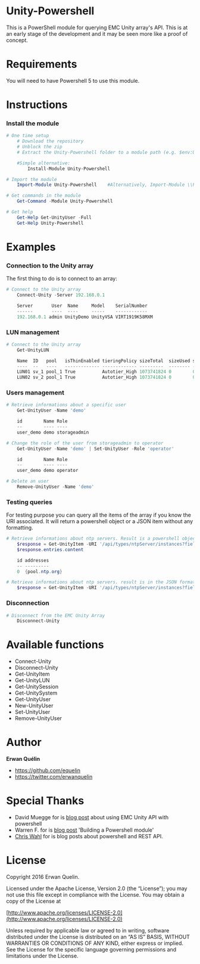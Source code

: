 # Unity-Powershell

This is a PowerShell module for querying EMC Unity array's API. This is at an early stage of the development and it may be seen more like a proof of concept.

# Requirements

You will need to have Powershell 5 to use this module.

# Instructions
### Install the module
```powershell
# One time setup
    # Download the repository
    # Unblock the zip
    # Extract the Unity-Powershell folder to a module path (e.g. $env:USERPROFILE\Documents\WindowsPowerShell\Modules\)

    #Simple alternative:
        Install-Module Unity-Powershell

# Import the module
    Import-Module Unity-Powershell    #Alternatively, Import-Module \\Path\To\Unity-Powershell

# Get commands in the module
    Get-Command -Module Unity-Powershell

# Get help
    Get-Help Get-UnityUser -Full
    Get-Help Unity-Powershell
```

# Examples
### Connection to the Unity array

The first thing to do is to connect to an array:

```PowerShell
# Connect to the Unity array
    Connect-Unity -Server 192.168.0.1

    Server       User  Name     Model    SerialNumber
    ------       ----  ----     -----    ------------
    192.168.0.1 admin UnityDemo UnityVSA VIRT1919K58MXM
```

### LUN management

```PowerShell
# Connect to the Unity array
    Get-UnityLUN

    Name  ID   pool   isThinEnabled tieringPolicy sizeTotal  sizeUsed sizeAllocated
    ----  --   ----   ------------- ------------- ---------  -------- -------------
    LUN01 sv_1 pool_1 True          Autotier_High 1073741824 0        0
    LUN02 sv_2 pool_1 True          Autotier_High 1073741824 0        0
```

### Users management

```PowerShell
# Retrieve informations about a specific user
    Get-UnityUser -Name 'demo'

    id        Name Role
    --        ---- ----
    user_demo demo storageadmin

# Change the role of the user from storageadmin to operator
    Get-UnityUser -Name 'demo' | Set-UnityUser -Role 'operator'

    id        Name Role
    --        ---- ----
    user_demo demo operator    

# Delete an user
    Remove-UnityUser -Name 'demo'
```

### Testing queries

For testing purpose you can query all the items of the array if you know the URI associated. It will return a powershell object or a JSON item without any formatting.

```PowerShell
# Retrieve informations about ntp servers. Result is a powershell object
    $response = Get-UnityItem -URI '/api/types/ntpServer/instances?fields=id,addresses'
    $response.entries.content

    id addresses
    -- ---------
    0  {pool.ntp.org}

# Retrieve informations about ntp servers. result is in the JSON format
    $response = Get-UnityItem -URI '/api/types/ntpServer/instances?fields=id,addresses' -JSON
```

### Disconnection

```PowerShell
# Disconnect from the EMC Unity Array
    Disconnect-Unity
```

# Available functions

- Connect-Unity
- Disconnect-Unity
- Get-UnityItem
- Get-UnityLUN
- Get-UnitySession
- Get-UnitySystem
- Get-UnityUser
- New-UnityUser
- Set-UnityUser
- Remove-UnityUser

# Author

**Erwan Quélin**
- <https://github.com/equelin>
- <https://twitter.com/erwanquelin>

# Special Thanks

- David Muegge for is [blog post](http://muegge.com/blog/emc-unity-rest-api-powershell/) about using EMC Unity API with powershell
- Warren F. for is [blog post](http://ramblingcookiemonster.github.io/Building-A-PowerShell-Module/) 'Building a Powershell module'
- [Chris Wahl](http://wahlnetwork.com) for is blog posts about powershell and REST API.

# License

Copyright 2016 Erwan Quelin.

Licensed under the Apache License, Version 2.0 (the “License”); you may not use this file except in compliance with the License. You may obtain a copy of the License at

[http://www.apache.org/licenses/LICENSE-2.0](http://www.apache.org/licenses/LICENSE-2.0)

Unless required by applicable law or agreed to in writing, software distributed under the License is distributed on an “AS IS” BASIS, WITHOUT WARRANTIES OR CONDITIONS OF ANY KIND, either express or implied. See the License for the specific language governing permissions and limitations under the License.
